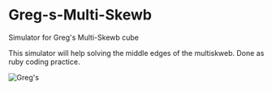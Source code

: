 # Greg-s-Multi-Skewb
Simulator for Greg's Multi-Skewb cube

This simulator will help solving the middle edges of the multiskweb. Done as ruby coding practice.

![Greg's](https://cdn.shopify.com/s/files/1/0035/5205/1273/products/yuxinmultiskewbcubeb2_bee632c4-25db-4d3f-b265-995d1b4f3214_1024x1024@2x.jpg?v=1581455807)
